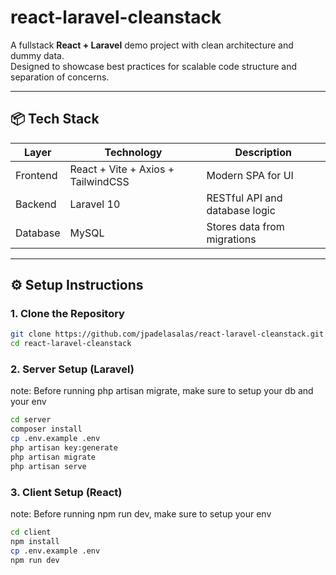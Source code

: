 # react-laravel-cleanstack

A fullstack **React + Laravel** demo project with clean architecture and dummy data.  
Designed to showcase best practices for scalable code structure and separation of concerns.

---

## 📦 Tech Stack

| Layer    | Technology                         | Description                    |
| -------- | ---------------------------------- | ------------------------------ |
| Frontend | React + Vite + Axios + TailwindCSS | Modern SPA for UI              |
| Backend  | Laravel 10                         | RESTful API and database logic |
| Database | MySQL                              | Stores data from migrations    |

---

## ⚙️ Setup Instructions

### 1. Clone the Repository

```bash
git clone https://github.com/jpadelasalas/react-laravel-cleanstack.git
cd react-laravel-cleanstack
```

### 2. Server Setup (Laravel)

note: Before running php artisan migrate, make sure to setup your db and your env

```bash
cd server
composer install
cp .env.example .env
php artisan key:generate
php artisan migrate
php artisan serve
```

### 3. Client Setup (React)

note: Before running npm run dev, make sure to setup your env

```bash
cd client
npm install
cp .env.example .env
npm run dev
```
